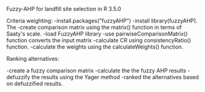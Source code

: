 Fuzzy-AHP for landfill site selection in R 3.5.0


Criteria weighting:
-install.packages("fuzzyAHP") 
-install library(fuzzyAHP).  The
-create comparison matrix using the matrix() function in terms of Saaty's scale.
-load FuzzyAHP library 
-use pairwiseComparisonMatrix() function converts the input matrix 
-calculate CR using consistencyRatio() function.
-calculate the weights using the calculateWeights() function.

Ranking alternatives:

-create a fuzzy comparison matrix 
-calculate the the fuzzy AHP results 
-defuzzify the results using the Yager method 
-ranked the alternatives based on defuzzified results.
